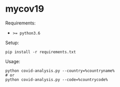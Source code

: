 # mycov19

Requirements:
- `>= python3.6`

Setup:

```shell script
pip install -r requirements.txt
```

Usage:
```shell script
python covid-analysis.py --country=%countryname%
# or
python covid-analysis.py --code=%countrycode%
```
